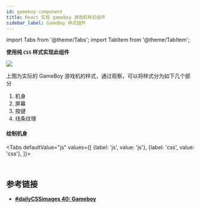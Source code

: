```yaml
---
id: gameboy-component
title: React 实现 gameboy 游戏机样式组件
sidebar_label: GameBoy 样式组件
---
```


import Tabs from '@theme/Tabs';
import TabItem from '@theme/TabItem';

**使用纯 `CSS` 样式实现此组件**

![](https://tse2-mm.cn.bing.net/th/id/OIP-C.qcR7_nwTtTeKA9x77iYM_gHaHa?pid=ImgDet&rs=1)

上图为实际的 GameBoy 游戏机的样式，通过观察，可以将样式分为如下几个部分
1. 机身
2. 屏幕
3. 按键
4. 线条纹理

#### 绘制机身

<Tabs
defaultValue="js"
values={[
    {label: 'js', value: 'js'},
    {label: 'css', value: 'css'},
]}>
<TabItem value="js">

``` js title=App.js

```

</TabItem>
<TabItem value="css">

``` css title=App.css

```

</TabItem>
</Tabs>


## 参考链接
- **[#dailyCSSimages 40: Gameboy](https://codepen.io/AdHasbun/details/VbJvJY)**